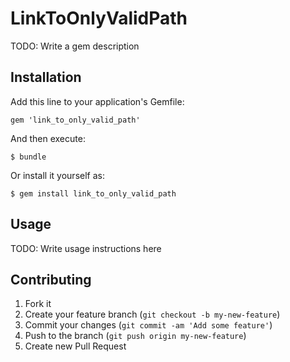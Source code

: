 # LinkToOnlyValidPath

TODO: Write a gem description

## Installation

Add this line to your application's Gemfile:

    gem 'link_to_only_valid_path'

And then execute:

    $ bundle

Or install it yourself as:

    $ gem install link_to_only_valid_path

## Usage

TODO: Write usage instructions here

## Contributing

1. Fork it
2. Create your feature branch (`git checkout -b my-new-feature`)
3. Commit your changes (`git commit -am 'Add some feature'`)
4. Push to the branch (`git push origin my-new-feature`)
5. Create new Pull Request
